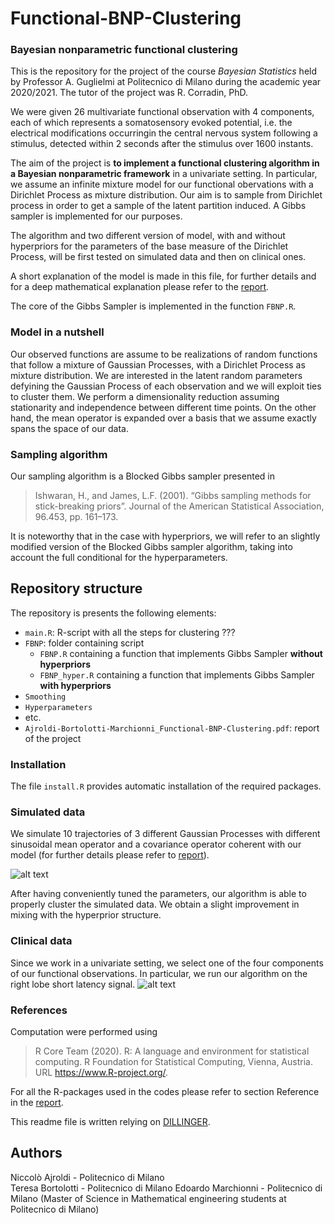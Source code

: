 # Functional-BNP-Clustering
###  Bayesian nonparametric functional clustering

This is the repository for the project of the course *Bayesian Statistics* held by Professor A. Guglielmi at Politecnico di Milano during the academic year 2020/2021.
The tutor of the project was R. Corradin, PhD.

We were given 26 multivariate functional observation with 4 components, each of which represents a somatosensory evoked potential, i.e. the electrical modifications occurringin the central nervous system following a stimulus, detected within 2 seconds after the stimulus over 1600 instants.

The aim of the project is **to implement a functional clustering algorithm in a Bayesian nonparametric framework** in a univariate setting. In particular, we assume an infinite mixture model for our functional obervations with a Dirichlet Process as mixture distribution. Our aim is to sample from Dirichlet process in order to get a sample of the latent partition induced. A Gibbs sampler is implemented for our purposes.

The algorithm and two different version of model, with and without hyperpriors for the parameters of the base measure of the Dirichlet Process,  will be first tested on simulated data and then on clinical ones.

A short explanation of the model is made in this file, for further details and for a deep mathematical explanation please refer to the [report](link).

The core of the Gibbs Sampler is implemented in the function `FBNP.R`.

### Model in a nutshell

Our observed functions are assume to be realizations of random functions that follow a mixture of Gaussian Processes, with a Dirichlet Process as mixture distribution. We are interested in the latent random parameters defyining the Gaussian Process of each observation and we will exploit ties to cluster them. We perform a dimensionality reduction assuming stationarity and independence between different time points. On the other hand, the mean operator is expanded over a basis that we assume exactly spans the space of our data.  

### Sampling algorithm 

Our sampling algorithm is a Blocked Gibbs sampler presented in 
> Ishwaran, H., and James, L.F. (2001). “Gibbs sampling methods for stick-breaking priors”. Journal of the American Statistical Association, 96.453, pp. 161–173.

It is noteworthy that in the case with hyperpriors, we will refer to an slightly modified version of the Blocked Gibbs sampler algorithm, taking into account the full conditional for the hyperparameters.


## Repository structure
The repository is presents the following elements:
* `main.R`: R-script with all the steps for clustering ???
* `FBNP`: folder containing script 
    * `FBNP.R` containing a function that implements Gibbs Sampler **without hyperpriors**
    * `FBNP_hyper.R` containing a function that implements Gibbs Sampler **with hyperpriors**
* `Smoothing`
* `Hyperparameters`
* etc.
* `Ajroldi-Bortolotti-Marchionni_Functional-BNP-Clustering.pdf`: report of the project

### Installation

The file `install.R` provides automatic installation of the required packages.

### Simulated data
We simulate 10 trajectories of 3 different Gaussian Processes with different sinusoidal mean operator and a covariance operator coherent with our model (for further details please refer to [report](link)).

![alt text](https://github.com/Niccolo-Ajroldi/Functional-BNP-clustering/blob/main/pics/GP_ind.png)

After having conveniently tuned the parameters, our algorithm is able to properly cluster the simulated data. We obtain a slight improvement in mixing with the hyperprior structure.


### Clinical data
Since we work in a univariate setting, we select one of the four components of our functional observations. In particular, we run our algorithm on the right lobe short latency signal. 
![alt text](https://github.com/Niccolo-Ajroldi/Functional-BNP-clustering/blob/main/pics/Data_cutted.png)

### References
Computation were performed using 
>  R Core Team (2020). R: A language and environment for statistical computing. R Foundation for Statistical Computing, Vienna, Austria. URL https://www.R-project.org/.

For all the R-packages used in the codes please refer to section Reference in the [report](link).

This readme file is written relying on [DILLINGER](https://dillinger.io/).

## Authors

Niccolò Ajroldi - Politecnico di Milano  
Teresa Bortolotti - Politecnico di Milano 
Edoardo Marchionni - Politecnico di Milano
(Master of Science in Mathematical engineering students at Politecnico di Milano)

